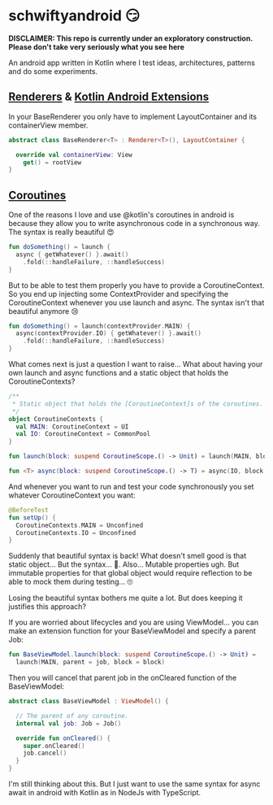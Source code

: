 # schwiftyandroid 😏

**DISCLAIMER: This repo is currently under an exploratory construction. Please don't take very seriously what you see here**

An android app written in Kotlin where I test ideas, architectures, patterns and do some experiments.

## [Renderers](https://github.com/pedrovgs/Renderers) & [Kotlin Android Extensions](https://antonioleiva.com/kotlin-android-extensions/)

In your BaseRenderer you only have to implement LayoutContainer and its containerView member.

```kotlin
abstract class BaseRenderer<T> : Renderer<T>(), LayoutContainer {

  override val containerView: View
    get() = rootView
}
```

## [Coroutines](https://github.com/Kotlin/kotlinx.coroutines/blob/master/ui/coroutines-guide-ui.md)

One of the reasons I love and use @kotlin's coroutines in android is because they allow you to write asynchronous code in a synchronous way. The syntax is really beautiful 😍

```kotlin
fun doSomething() = launch {
  async { getWhatever() }.await()
    .fold(::handleFailure, ::handleSuccess)
}
```

But to be able to test them properly you have to provide a CoroutineContext. So you end up injecting some ContextProvider and specifying the CoroutineContext whenever you use launch and async. The syntax isn't that beautiful anymore 😢

```kotlin
fun doSomething() = launch(contextProvider.MAIN) {
  async(contextProvider.IO) { getWhatever() }.await()
    .fold(::handleFailure, ::handleSuccess)
}
```

What comes next is just a question I want to raise... What about having your own launch and async functions and a static object that holds the CoroutineContexts?

```kotlin
/**
 * Static object that holds the [CoroutineContext]s of the coroutines.
 */
object CoroutineContexts {
  val MAIN: CoroutineContext = UI
  val IO: CoroutineContext = CommonPool
}

fun launch(block: suspend CoroutineScope.() -> Unit) = launch(MAIN, block = block)

fun <T> async(block: suspend CoroutineScope.() -> T) = async(IO, block = block)
```

And whenever you want to run and test your code synchronously you set whatever CoroutineContext you want:

```kotlin
@BeforeTest
fun setUp() {
  CoroutineContexts.MAIN = Unconfined
  CoroutineContexts.IO = Unconfined
}
```

Suddenly that beautiful syntax is back! What doesn't smell good is that static object... But the syntax... 🤔. Also... Mutable properties ugh. But immutable properties for that global object would require reflection to be able to mock them during testing... 🙄

Losing the beautiful syntax bothers me quite a lot. But does keeping it justifies this approach?

If you are worried about lifecycles and you are using ViewModel... you can make an extension function for your BaseViewModel and specify a parent Job:

```kotlin
fun BaseViewModel.launch(block: suspend CoroutineScope.() -> Unit) =
  launch(MAIN, parent = job, block = block)
```

Then you will cancel that parent job in the onCleared function of the BaseViewModel:

```kotlin
abstract class BaseViewModel : ViewModel() {

  // The parent of any coroutine.
  internal val job: Job = Job()

  override fun onCleared() {
    super.onCleared()
    job.cancel()
  }
}
```

I'm still thinking about this. But I just want to use the same syntax for async await in android with Kotlin as in NodeJs with TypeScript.

